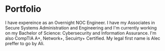 # Portfolio
I have expereince as an Overnight NOC Engineer. I have my Associates in Secure Systems Administration and Engineering and I'm currently working on my Bachelor of Science: Cybersecurity and
Information Assurance. I'm also CompTIA A+, Network+, Secuirty+ Certified. 
My legal first name is Alec preffer to go by Ali.
